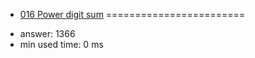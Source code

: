 + [016 Power digit sum](http://projecteuler.net/problem=16)
========================

- answer: 1366 
- min used time: 0 ms


